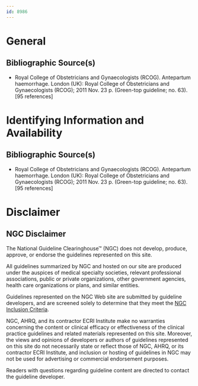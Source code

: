 ```yaml
---
id: 8986
---
```


# General

## Bibliographic Source(s)

- Royal College of Obstetricians and Gynaecologists (RCOG). Antepartum haemorrhage. London (UK): Royal College of Obstetricians and Gynaecologists (RCOG); 2011 Nov. 23 p. (Green-top guideline; no. 63). [95 references]

# Identifying Information and Availability

## Bibliographic Source(s)

- Royal College of Obstetricians and Gynaecologists (RCOG). Antepartum haemorrhage. London (UK): Royal College of Obstetricians and Gynaecologists (RCOG); 2011 Nov. 23 p. (Green-top guideline; no. 63). [95 references]

# Disclaimer

## NGC Disclaimer

The National Guideline Clearinghouse™ (NGC) does not develop, produce, approve, or endorse the guidelines represented on this site.

All guidelines summarized by NGC and hosted on our site are produced under the auspices of medical specialty societies, relevant professional associations, public or private organizations, other government agencies, health care organizations or plans, and similar entities.

Guidelines represented on the NGC Web site are submitted by guideline developers, and are screened solely to determine that they meet the [NGC Inclusion Criteria](/help-and-about/summaries/inclusion-criteria).

NGC, AHRQ, and its contractor ECRI Institute make no warranties concerning the content or clinical efficacy or effectiveness of the clinical practice guidelines and related materials represented on this site. Moreover, the views and opinions of developers or authors of guidelines represented on this site do not necessarily state or reflect those of NGC, AHRQ, or its contractor ECRI Institute, and inclusion or hosting of guidelines in NGC may not be used for advertising or commercial endorsement purposes.

Readers with questions regarding guideline content are directed to contact the guideline developer.

